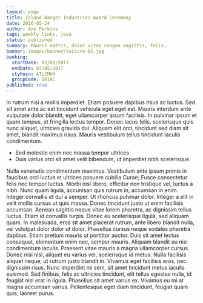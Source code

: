 ```yaml
---
layout: page
title: Island Ranger Industries Award Ceremony
date: 2016-05-24
author: Ann Perkins
tags: weekly links, java
status: published
summary: Mauris mattis, dolor vitae congue sagittis, felis.
banner: images/banner/leisure-02.jpg
booking:
  startDate: 07/02/2017
  endDate: 07/05/2017
  ctyhocn: ATLCMHX
  groupCode: IRIAC
published: true
---
```

In rutrum nisi a mollis imperdiet. Etiam posuere dapibus risus ac luctus. Sed sit amet ante ac est tincidunt vehicula eget eget est. Mauris interdum ante vulputate dolor blandit, eget ullamcorper ipsum facilisis. In pulvinar ipsum et quam tempus, et fringilla lectus tempor. Donec lacus felis, scelerisque quis nunc aliquet, ultricies gravida dui. Aliquam elit orci, tincidunt sed diam sit amet, blandit maximus risus. Mauris vestibulum tellus tincidunt iaculis condimentum.

* Sed molestie enim nec massa tempor ultrices
* Duis varius orci sit amet velit bibendum, ut imperdiet nibh scelerisque.

Nulla venenatis condimentum maximus. Vestibulum ante ipsum primis in faucibus orci luctus et ultrices posuere cubilia Curae; Fusce consectetur felis nec tempor luctus. Morbi nisl libero, efficitur non tristique vel, luctus a nibh. Nunc quam ligula, accumsan quis rutrum in, accumsan in enim. Integer convallis et dui a semper. Ut rhoncus pulvinar dolor. Integer a elit in velit mollis cursus ut quis massa. Donec tincidunt justo ut enim facilisis accumsan. Aenean sagittis neque vitae lorem pharetra, ac dignissim tellus luctus. Etiam id convallis turpis. Donec eu scelerisque ligula, sed aliquam quam. In malesuada, eros sit amet placerat rutrum, ante libero blandit nulla, vel volutpat dolor dolor ut dolor. Phasellus cursus neque sodales pharetra dapibus. Etiam pretium mauris ut porttitor auctor. Duis sit amet lectus consequat, elementum enim nec, semper mauris.
Aliquam blandit eu nisi condimentum iaculis. Praesent vitae mauris a magna ullamcorper cursus. Donec nisl nisl, aliquet eu varius vel, scelerisque id metus. Nulla facilisis aliquet neque, ut rutrum justo blandit in. Vivamus eget facilisis eros, nec dignissim risus. Nunc imperdiet mi sem, sit amet tincidunt metus iaculis euismod. Sed finibus, felis ac ultricies tincidunt, elit tellus egestas nulla, id feugiat nisl erat in ligula. Phasellus sit amet varius ex. Vivamus eu mi at magna accumsan varius. Pellentesque eget diam tincidunt, feugiat quam quis, laoreet purus.
